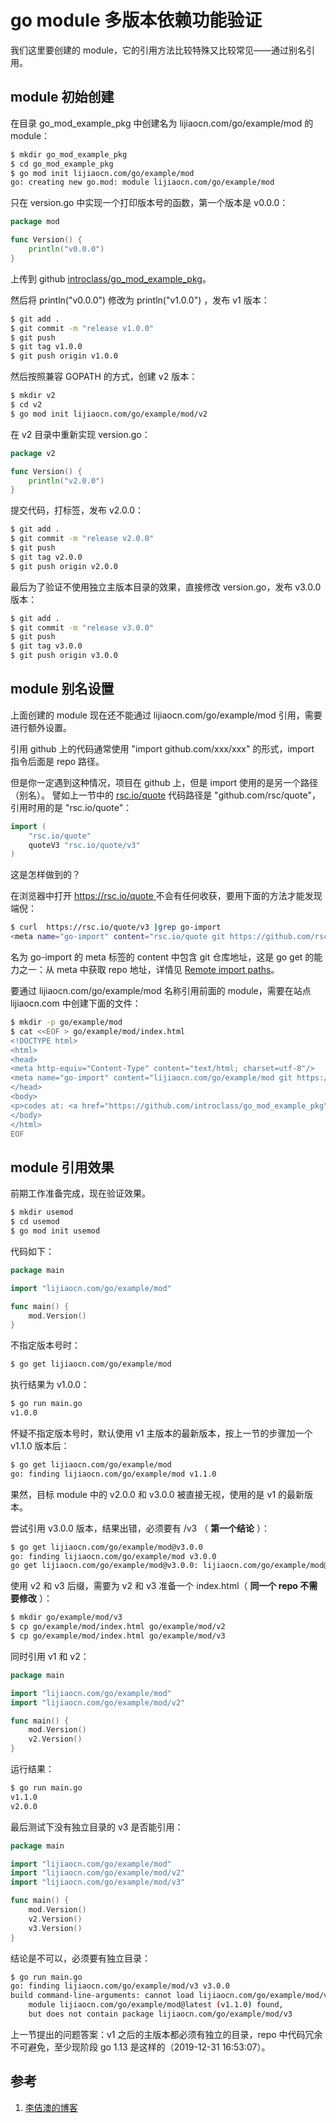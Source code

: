 <!-- toc -->
# go module 多版本依赖功能验证

我们这里要创建的 module，它的引用方法比较特殊又比较常见——通过别名引用。

## module 初始创建

在目录 go_mod_example_pkg 中创建名为 lijiaocn.com/go/example/mod 的 module：

```sh
$ mkdir go_mod_example_pkg
$ cd go_mod_example_pkg
$ go mod init lijiaocn.com/go/example/mod
go: creating new go.mod: module lijiaocn.com/go/example/mod
```

只在 version.go 中实现一个打印版本号的函数，第一个版本是 v0.0.0：

```go
package mod

func Version() {
    println("v0.0.0")
}
```

上传到 github [introclass/go_mod_example_pkg][3]。

然后将 println("v0.0.0") 修改为 println("v1.0.0") ，发布 v1 版本：

```sh
$ git add .
$ git commit -m "release v1.0.0"
$ git push
$ git tag v1.0.0
$ git push origin v1.0.0
```

然后按照兼容 GOPATH 的方式，创建 v2 版本：

```sh
$ mkdir v2
$ cd v2
$ go mod init lijiaocn.com/go/example/mod/v2
```

在 v2 目录中重新实现 version.go：

```go
package v2

func Version() {
    println("v2.0.0")
}
```

提交代码，打标签，发布 v2.0.0：

```sh
$ git add .
$ git commit -m "release v2.0.0"
$ git push
$ git tag v2.0.0
$ git push origin v2.0.0
```

最后为了验证不使用独立主版本目录的效果，直接修改 version.go，发布 v3.0.0 版本：

```sh
$ git add .
$ git commit -m "release v3.0.0"
$ git push
$ git tag v3.0.0
$ git push origin v3.0.0
```

## module 别名设置

上面创建的 module 现在还不能通过 lijiaocn.com/go/example/mod 引用，需要进行额外设置。

引用 github 上的代码通常使用 "import github.com/xxx/xxx" 的形式，import 指令后面是 repo 路径。

但是你一定遇到这种情况，项目在 github 上，但是 import 使用的是另一个路径（别名）。
譬如上一节中的 [rsc.io/quote][8] 代码路径是 "github.com/rsc/quote"，引用时用的是 "rsc.io/quote"：

```go
import (
    "rsc.io/quote"
    quoteV3 "rsc.io/quote/v3"
)
```

这是怎样做到的？

在浏览器中打开 [https://rsc.io/quote ](https://rsc.io/quote) 不会有任何收获，要用下面的方法才能发现端倪：

```sh
$ curl  https://rsc.io/quote/v3 |grep go-import
<meta name="go-import" content="rsc.io/quote git https://github.com/rsc/quote">
```
名为 go-import 的 meta 标签的 content 中包含 git 仓库地址，这是 go get 的能力之一：从 meta 中获取 repo 地址，详情见 [Remote import paths][2]。

要通过 lijiaocn.com/go/example/mod 名称引用前面的 module，需要在站点 lijiaocn.com 中创建下面的文件：

```sh
$ mkdir -p go/example/mod
$ cat <<EOF > go/example/mod/index.html
<!DOCTYPE html>
<html>
<head>
<meta http-equiv="Content-Type" content="text/html; charset=utf-8"/>
<meta name="go-import" content="lijiaocn.com/go/example/mod git https://github.com/introclass/go_mod_example_pkg">
</head>
<body>
<p>codes at: <a href="https://github.com/introclass/go_mod_example_pkg">https://github.com/introclass/go_mod_example_pkg</a></p>
</body>
</html>
EOF
```

## module 引用效果

前期工作准备完成，现在验证效果。

```sh
$ mkdir usemod
$ cd usemod 
$ go mod init usemod
```

代码如下：

```go
package main

import "lijiaocn.com/go/example/mod"

func main() {
    mod.Version()
}
```

不指定版本号时：

```sh
$ go get lijiaocn.com/go/example/mod
```

执行结果为 v1.0.0：

```sh
$ go run main.go 
v1.0.0
```

怀疑不指定版本号时，默认使用 v1 主版本的最新版本，按上一节的步骤加一个 v1.1.0 版本后：

```sh
$ go get lijiaocn.com/go/example/mod
go: finding lijiaocn.com/go/example/mod v1.1.0
```

果然，目标 module 中的 v2.0.0 和 v3.0.0 被直接无视，使用的是 v1 的最新版本。

尝试引用 v3.0.0 版本，结果出错，必须要有 /v3 （ **第一个结论** ）：

```sh
$ go get lijiaocn.com/go/example/mod@v3.0.0
go: finding lijiaocn.com/go/example/mod v3.0.0
go get lijiaocn.com/go/example/mod@v3.0.0: lijiaocn.com/go/example/mod@v3.0.0: invalid version: module contains a go.mod file, so major version must be compatible: should be v0 or v1, not v3
```

使用 v2 和 v3 后缀，需要为 v2 和 v3 准备一个 index.html（ **同一个 repo 不需要修改** ）：

```sh
$ mkdir go/example/mod/v3
$ cp go/example/mod/index.html go/example/mod/v2
$ cp go/example/mod/index.html go/example/mod/v3
```

同时引用 v1 和 v2：

```go
package main

import "lijiaocn.com/go/example/mod"
import "lijiaocn.com/go/example/mod/v2"

func main() {
    mod.Version()
    v2.Version()
}
```

运行结果：

```sh
$ go run main.go 
v1.1.0
v2.0.0
```

最后测试下没有独立目录的 v3 是否能引用：

```go
package main

import "lijiaocn.com/go/example/mod"
import "lijiaocn.com/go/example/mod/v2"
import "lijiaocn.com/go/example/mod/v3"

func main() {
    mod.Version()
    v2.Version()
    v3.Version()
}
```

结论是不可以，必须要有独立目录：

```sh
$ go run main.go 
go: finding lijiaocn.com/go/example/mod/v3 v3.0.0
build command-line-arguments: cannot load lijiaocn.com/go/example/mod/v3: 
    module lijiaocn.com/go/example/mod@latest (v1.1.0) found, 
    but does not contain package lijiaocn.com/go/example/mod/v3
```

上一节提出的问题答案：v1 之后的主版本都必须有独立的目录，repo 中代码冗余不可避免，至少现阶段 go 1.13 是这样的（2019-12-31 16:53:07）。

## 参考

1. [李佶澳的博客][1]

[1]: https://www.lijiaocn.com "李佶澳的博客"
[2]: https://golang.org/cmd/go/#hdr-Remote_import_paths "Remote import paths"
[3]: https://github.com/introclass/go_mod_example_pkg.git "introclass/go_mod_example_pkg"
[8]: https://github.com/rsc/quote "rsc.io/quote"
